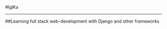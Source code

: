 #IglKa
_________________________________________________________________________________________________________________________________________________________________________

##Learning full stack web-development with Django and other frameworks
